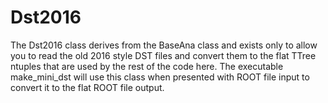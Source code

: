 # Dst2016

The Dst2016 class derives from the BaseAna class and exists only to allow you
to read the old 2016 style DST files and convert them to the flat TTree ntuples that
are used by the rest of the code here. The executable make_mini_dst will use this
class when presented with ROOT file input to convert it to the flat ROOT file output.
